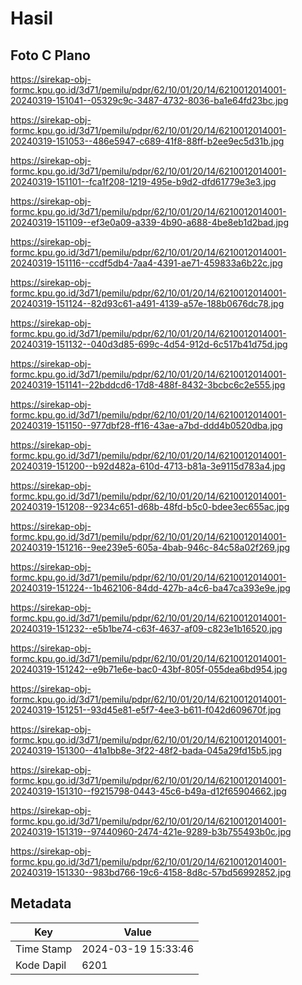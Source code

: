 # Hasil

## Foto C Plano

https://sirekap-obj-formc.kpu.go.id/3d71/pemilu/pdpr/62/10/01/20/14/6210012014001-20240319-151041--05329c9c-3487-4732-8036-ba1e64fd23bc.jpg

https://sirekap-obj-formc.kpu.go.id/3d71/pemilu/pdpr/62/10/01/20/14/6210012014001-20240319-151053--486e5947-c689-41f8-88ff-b2ee9ec5d31b.jpg

https://sirekap-obj-formc.kpu.go.id/3d71/pemilu/pdpr/62/10/01/20/14/6210012014001-20240319-151101--fca1f208-1219-495e-b9d2-dfd61779e3e3.jpg

https://sirekap-obj-formc.kpu.go.id/3d71/pemilu/pdpr/62/10/01/20/14/6210012014001-20240319-151109--ef3e0a09-a339-4b90-a688-4be8eb1d2bad.jpg

https://sirekap-obj-formc.kpu.go.id/3d71/pemilu/pdpr/62/10/01/20/14/6210012014001-20240319-151116--ccdf5db4-7aa4-4391-ae71-459833a6b22c.jpg

https://sirekap-obj-formc.kpu.go.id/3d71/pemilu/pdpr/62/10/01/20/14/6210012014001-20240319-151124--82d93c61-a491-4139-a57e-188b0676dc78.jpg

https://sirekap-obj-formc.kpu.go.id/3d71/pemilu/pdpr/62/10/01/20/14/6210012014001-20240319-151132--040d3d85-699c-4d54-912d-6c517b41d75d.jpg

https://sirekap-obj-formc.kpu.go.id/3d71/pemilu/pdpr/62/10/01/20/14/6210012014001-20240319-151141--22bddcd6-17d8-488f-8432-3bcbc6c2e555.jpg

https://sirekap-obj-formc.kpu.go.id/3d71/pemilu/pdpr/62/10/01/20/14/6210012014001-20240319-151150--977dbf28-ff16-43ae-a7bd-ddd4b0520dba.jpg

https://sirekap-obj-formc.kpu.go.id/3d71/pemilu/pdpr/62/10/01/20/14/6210012014001-20240319-151200--b92d482a-610d-4713-b81a-3e9115d783a4.jpg

https://sirekap-obj-formc.kpu.go.id/3d71/pemilu/pdpr/62/10/01/20/14/6210012014001-20240319-151208--9234c651-d68b-48fd-b5c0-bdee3ec655ac.jpg

https://sirekap-obj-formc.kpu.go.id/3d71/pemilu/pdpr/62/10/01/20/14/6210012014001-20240319-151216--9ee239e5-605a-4bab-946c-84c58a02f269.jpg

https://sirekap-obj-formc.kpu.go.id/3d71/pemilu/pdpr/62/10/01/20/14/6210012014001-20240319-151224--1b462106-84dd-427b-a4c6-ba47ca393e9e.jpg

https://sirekap-obj-formc.kpu.go.id/3d71/pemilu/pdpr/62/10/01/20/14/6210012014001-20240319-151232--e5b1be74-c63f-4637-af09-c823e1b16520.jpg

https://sirekap-obj-formc.kpu.go.id/3d71/pemilu/pdpr/62/10/01/20/14/6210012014001-20240319-151242--e9b71e6e-bac0-43bf-805f-055dea6bd954.jpg

https://sirekap-obj-formc.kpu.go.id/3d71/pemilu/pdpr/62/10/01/20/14/6210012014001-20240319-151251--93d45e81-e5f7-4ee3-b611-f042d609670f.jpg

https://sirekap-obj-formc.kpu.go.id/3d71/pemilu/pdpr/62/10/01/20/14/6210012014001-20240319-151300--41a1bb8e-3f22-48f2-bada-045a29fd15b5.jpg

https://sirekap-obj-formc.kpu.go.id/3d71/pemilu/pdpr/62/10/01/20/14/6210012014001-20240319-151310--f9215798-0443-45c6-b49a-d12f65904662.jpg

https://sirekap-obj-formc.kpu.go.id/3d71/pemilu/pdpr/62/10/01/20/14/6210012014001-20240319-151319--97440960-2474-421e-9289-b3b755493b0c.jpg

https://sirekap-obj-formc.kpu.go.id/3d71/pemilu/pdpr/62/10/01/20/14/6210012014001-20240319-151330--983bd766-19c6-4158-8d8c-57bd56992852.jpg


## Metadata

| Key        | Value               |
| ---------- | ------------------- |
| Time Stamp | 2024-03-19 15:33:46 |
| Kode Dapil | 6201                |



